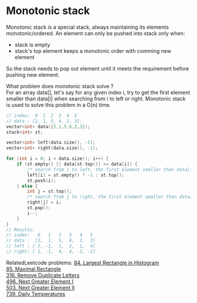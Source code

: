 # Monotonic stack

<p>Monotonic stack is a special stack, always maintaining its elements monotonic/ordered. An element can only be pushed into stack only when:<br>

- stack is empty<br />
- stack's top element keeps a monotonic order with comming new element



So the stack needs to pop out element until it meets the requirement before pushing new element.


What problem does monotonic stack solve ? <br/>
For an array data[], let's say for any given index i, try to get the first element smaller than data[i] when searching from i to left or right. 
Monotonic stack is used to solve this problem in a O(n) time.

```C++
// index:  0  1  2  3  4  5
// data : [2, 1, 5, 6, 2, 3]. 
vector<int> data({2,1,5,6,2,3});
stack<int> st;

vector<int> left(data.size(), -1);
vector<int> right(data.size(), -1);

for (int i = 0; i < data.size(); i++) {
    if (st.empty() || data[st.top()] <= data[i]) {
        /* search from i to left, the first element smaller than data[i] is data[st.top()] */
        left[i] = st.empty() ? -1 : st.top();
        st.push(i);
    } else {
        int j = st.top();
        /* search from j to right, the first element smaller than data[j] is data[i] */
        right[j] = i;
        st.pop();
        i--;
    }
}
// Results:
// index:   0   1   2   3   4   5
// data :  [2,  1,  5,  6,  2,  3]
// left : [-1, -1,  1,  2,  1,  4] 
// right: [ 1, -1,  4,  4, -1, -1] 
```


RelatedLeetcode problems:
[84. Largest Rectangle in Histogram](https://leetcode.com/problems/largest-rectangle-in-histogram/)<br/>
[85. Maximal Rectangle](https://leetcode.com/problems/maximal-rectangle/)<br/>
[316. Remove Duplicate Letters](https://leetcode.com/problems/remove-duplicate-letters/)<br/>
[496. Next Greater Element I](https://leetcode.com/problems/next-greater-element-i/)<br/>
[503. Next Greater Element II](https://leetcode.com/problems/next-greater-element-ii/])<br/>
[739. Daily Temperatures](https://leetcode.com/problems/daily-temperatures/)<br/>






